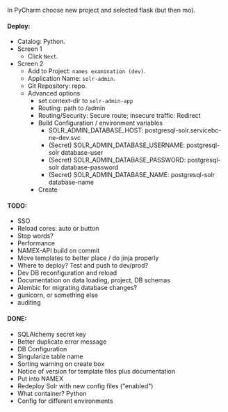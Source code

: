 In PyCharm choose new project and selected flask (but then mo).


#### Deploy:
* Catalog: Python.
* Screen 1
  * Click `Next`.
* Screen 2
  * Add to Project: `names examination (dev)`.
  * Application Name: `solr-admin`.
  * Git Repository: repo.
  * Advanced options
    * set context-dir to `solr-admin-app`
    * Routing: path to /admin
    * Routing/Security: Secure route; insecure traffic: Redirect
    * Build Configuration / environment variables
      * SOLR_ADMIN_DATABASE_HOST: postgresql-solr.servicebc-ne-dev.svc
      * (Secret) SOLR_ADMIN_DATABASE_USERNAME: postgresql-solr database-user
      * (Secret) SOLR_ADMIN_DATABASE_PASSWORD: postgresql-solr database-password
      * (Secret) SOLR_ADMIN_DATABASE_NAME: postgresql-solr database-name
    * Create


#### TODO:
* SSO
* Reload cores: auto or button
* Stop words?
* Performance
* NAMEX-API build on commit
* Move templates to better place / do jinja properly
* Where to deploy? Test and push to dev/prod?
* Dev DB reconfiguration and reload
* Documentation on data loading, project, DB schemas
* Alembic for migrating database changes?
* gunicorn, or something else
* auditing


#### DONE:
* SQLAlchemy secret key
* Better duplicate error message
* DB Configuration
* Singularize table name
* Sorting warning on create box
* Notice of version for template files plus documentation
* Put into NAMEX
* Redeploy Solr with new config files ("enabled")
* What container? Python
* Config for different environments

